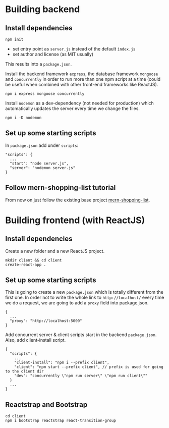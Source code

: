 Building backend
================

Install dependencies
--------------------
```
npm init
```
- set entry point as ```server.js``` instead of the default ```index.js```
- set author and license (as MIT usually)

This results into a ```package.json```.

Install the backend framework ```express```, the database framework ```mongoose```
and ```concurrently``` in order to run more than one npm script at a time (could be
useful when combined with other front-end frameworks like ReactJS).
```
npm i express mongoose concurrently
```

Install ```nodemon``` as a dev-dependency (not needed for production) which
automatically updates the server every time we change the files.
```
npm i -D nodemon
```

Set up some starting scripts
----------------------------
In ```package.json``` add under ```scripts```:
```
"scripts": {
  ...
  "start": "node server.js",
  "server": "nodemon server.js"
}
```

Follow mern-shopping-list tutorial
----------------------------------
From now on just follow the existing base project [mern-shopping-list](https://github.com/radusqrt/mern_shopping_list).

Building frontend (with ReactJS)
================================

Install dependencies
--------------------

Create a new folder and a new ReactJS project.
```
mkdir client && cd client
create-react-app .
```

Set up some starting scripts
----------------------------
This is going to create a new ```package.json``` which is totally different from the first one.
In order not to write the whole link to ```http://localhost/``` every time we do a request,
we are going to add a ```proxy``` field into package.json.
```
{
  ...
  "proxy": "http://localhost:5000"
}
```

Add concurrent server & client scripts start in the backend ```package.json```.
Also, add client-install script.
```
{
  "scripts": {
    ...
    "client-install": "npm i --prefix client",
    "client": "npm start --prefix client", // prefix is used for going to the client dir
    "dev": "concurrently \"npm run server\" \"npm run client\""
  }
  ...
}
```

Reactstrap and Bootstrap
------------------------
```
cd client
npm i bootstrap reactstrap react-transition-group
```
